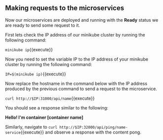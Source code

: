 ## Making requests to the microservices

Now our microservices are deployed and running with the **Ready** status we are ready to send some request to it.

First lets check the IP address of our minikube cluster by running the following command:

`minikube ip`{{execute}}

Now you need to set the variable IP to the IP address of your minikube cluster by running the following command:

`IP=$(minikube ip)`{{execute}}

Now replace the hostname in the command below with the IP address produced by the previous command to send a request to the microservice.

`curl http://$IP:31000/api/name`{{execute}}

You should see a response similar to the following:

**Hello! I'm container [container name]**

Similarly, navigate to `curl http://$IP:32000/api/ping/name-service`{{execute}} and observe a response with the content pong.
